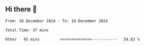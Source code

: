 ## Hi there 👋

<!--START_SECTION:waka-->

```txt
From: 10 December 2024 - To: 10 December 2024

Total Time: 37 mins

Other   45 mins         >>>>>>>>>>>>>>-----------   54.63 %
```

<!--END_SECTION:waka-->
